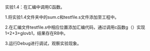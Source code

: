 实验1.4：在汇编中调用C函数。

1.将实验1.4文件夹中的sum.c和testfile.s文件添加至工程中。

2.在汇编文件testfile.s中相应位置添加汇编代码，通过调用c函数g（）实现1+2+3+glovb1，结果存在R8中。

3.运行Debug进行调试，观察实验现象。
